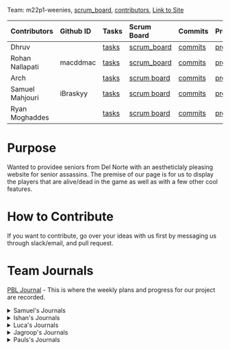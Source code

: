 
Team: m22p1-weenies, [scrum_board](https://github.com/Archkitten/m22p1-weenies/projects/1), [contributors](https://github.com/Archkitten/m22p1-weenies/graphs/contributors), [Link to Site](http://m221.tk/)

| Contributors            | Github ID       | Tasks  | Scrum Board | Commits | Profile |
| :------------   |:--------------- | :----- | :---------- | :------ | :------ |
| Dhruv   | | [tasks](https://github.com/paul-bokelman/m221/issues?q=is%3Aopen+assignee%3Apaul-bokelman)  | [scrum_board](https://github.com/paul-bokelman/m221/projects/1?card_filter_query=assignee%3Apaul-bokelman) | [commits](https://github.com/paul-bokelman/m221/commits?author=paul-bokelman) | [profile](https://github.com/paul-bokelman) |
| Rohan Nallapati   |    macddmac   | [tasks](https://github.com/Archkitten/m22p1-weenies/issues?q=assignee%3Amacddmac+is%3Aopen) | [scrum_board](https://github.com/Archkitten/m22p1-weenies/projects/1?card_filter_query=assignee%3Amacddmac) | [commits](https://github.com/Archkitten/m22p1-weenies/commits?author=macddmac) | [profile](https://github.com/macddmac)|
| Arch     |       | [tasks](https://github.com/paul-bokelman/m221/issues?q=is%3Aopen+assignee%3ALordRoop)       | [scrum board](https://github.com/paul-bokelman/m221/projects/1?card_filter_query=assignee%3Alordroop) | [commits](https://github.com/paul-bokelman/m221/commits?author=LordRoop) | [profile](https://github.com/LordRoop) |
| Samuel Mahjouri | iBraskyy      | [tasks](https://github.com/paul-bokelman/m221/issues?q=is%3Aopen+assignee%3AiBraskyy)       | [scrum board](https://github.com/paul-bokelman/m221/projects/1?card_filter_query=assignee%3AiBraskyy) | [commits](https://github.com/paul-bokelman/m221/commits?author=iBraskyy) | [profile](https://github.com/iBraskyy) |
| Ryan Moghaddes     |     | [tasks](https://github.com/paul-bokelman/m221/issues?q=is%3Aopen+assignee%3Alucap2527)      | [scrum board](https://github.com/paul-bokelman/m221/projects/1?card_filter_query=assignee%3Alucap2527) | [commits](https://github.com/paul-bokelman/m221/commits?author=luca2527) | [profile](https://github.com/lucap2527) |


# Purpose

Wanted to providee seniors from Del Norte with an aestheticlaly pleasing website for senior assassins. The premise of our page is for us to display the players that are alive/dead in the game as well as with a few other cool features. 

# How to Contribute

If you want to contribute, go over your ideas with us first by messaging us through slack/email, and pull request.

# Team Journals


[PBL Journal](https://docs.google.com/document/d/18HXRgCK03j-oEDDNULipVbmPbQST__IhFfyIKpCGtlQ/edit?usp=sharing) - This is where the weekly plans and progress for our project are recorded.

<details>
<summary>Samuel's Journals</summary>
<br>

[Sam's Test Corrections Journal](https://docs.google.com/document/d/1J4m888ltQZlV-p-JNlWyx65KKhqEcEW78RdUCDcRjAw/edit?usp=sharing)

[Sam's Tech Talk Notes Journal](https://docs.google.com/document/d/13WPnSnMtUL4bnp5dOZ6WDeoVuI1OcW0uZbBc3tLvT2U/edit?usp=sharing)

</details>

<details>
<summary>Ishan's Journals</summary>
<br>

[Ishan Kapoor's Journal](https://docs.google.com/document/d/1bvbj6aZrAFg77SxrK15v2gJzfe5qRikamzlIsG5Nwc8/edit?usp=sharing)
  
</details>

</details>

<details>
<summary>Luca's Journals</summary>
<br>

[Luca Pinto Journal](https://docs.google.com/document/d/1o6jel5V2YsOTTnGLbwFYh2T1PtHx-hJ2KlFS8i6V_qs/edit?usp=sharing)

</details>

<details>
<summary>Jagroop's Journals</summary>
<br>

[Jagroop's Tech Talk Notes](https://docs.google.com/document/d/1IRCmN5pN-XwPg-95OPInClvOLiPKVoRwjU31HO49Sus/edit)

[Jagroop's Ticket of the Week](https://github.com/paul-bokelman/m221/issues/8)
  
</details>

<details>
<summary>Pauls's Journals</summary>
<br>
 
[Paul's Journal](https://docs.google.com/document/d/12QFLbm3LEl3rWMRoM3ZKEnSf0CLwelTJDJ3ESmEY55M/edit#heading=h.pkw01rg8bsdy)
  
</details>
